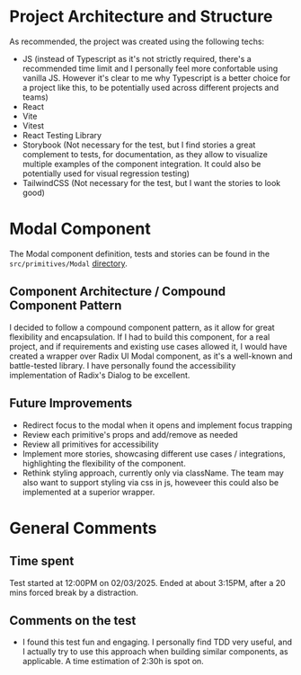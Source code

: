 # Project Architecture and Structure

As recommended, the project was created using the following techs:

- JS (instead of Typescript as it's not strictly required, there's a recommended time limit and I personally feel more confortable using vanilla JS. However it's clear to me why Typescript is a better choice for a project like this, to be potentially used across different projects and teams)
- React
- Vite
- Vitest
- React Testing Library
- Storybook (Not necessary for the test, but I find stories a great complement to tests, for documentation, as they allow to visualize multiple examples of the component integration. It could also be potentially used for visual regression testing)
- TailwindCSS (Not necessary for the test, but I want the stories to look good)

# Modal Component

The Modal component definition, tests and stories can be found in the `src/primitives/Modal` [directory](./src/primitives/Modal).

## Component Architecture / Compound Component Pattern
I decided to follow a compound component pattern, as it allow for great flexibility and encapsulation. If I had to build this component, for a real project, and if requirements and existing use cases allowed it, I would have created a wrapper over Radix UI Modal component, as it's a well-known and battle-tested library. I have personally found the accessibility implementation of Radix's Dialog to be excellent.

## Future Improvements
- Redirect focus to the modal when it opens and implement focus trapping
- Review each primitive's props and add/remove as needed
- Review all primitives for accessibility
- Implement more stories, showcasing different use cases / integrations, highlighting the flexibility of the component. 
- Rethink styling approach, currently only via className. The team may also want to support styling via css in js, howeveer this could also be implemented at a superior wrapper.

# General Comments

## Time spent

Test started at 12:00PM on 02/03/2025. Ended at about 3:15PM, after a 20 mins forced break by a distraction.

## Comments on the test

- I found this test fun and engaging. I personally find TDD very useful, and I actually try to use this approach when building similar components, as applicable. A time estimation of 2:30h is spot on.
